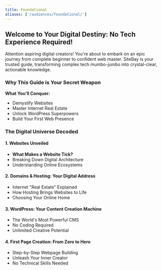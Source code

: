 ```yaml
---
title: Foundational
aliases: ['/audiences/foundational/']
---
```



##  Welcome to Your Digital Destiny: No Tech Experience Required!

Attention aspiring digital creators!  You're about to embark on an epic journey from complete beginner to confident web master. SiteBay is your trusted guide, transforming complex tech mumbo-jumbo into crystal-clear, actionable knowledge.

###  Why This Guide is Your Secret Weapon

**What You'll Conquer:**
- Demystify Websites
- Master Internet Real Estate
- Unlock WordPress Superpowers
- Build Your First Web Presence

###  The Digital Universe Decoded

#### 1. Websites Unveiled 
- **What Makes a Website Tick?**
- Breaking Down Digital Architecture
- Understanding Online Ecosystems

#### 2. Domains & Hosting: Your Digital Address 
- Internet "Real Estate" Explained
- How Hosting Brings Websites to Life
- Choosing Your Online Home

#### 3. WordPress: Your Content Creation Machine 
- The World's Most Powerful CMS
- No Coding Required
- Unlimited Creative Potential

#### 4. First Page Creation: From Zero to Hero 
- Step-by-Step Webpage Building
- Unleash Your Inner Creator
- No Technical Skills Needed